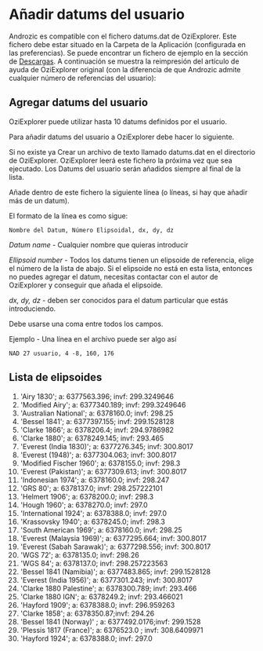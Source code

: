 # Añadir datums del usuario

Androzic es compatible con el fichero datums.dat de OziExplorer. Este fichero debe estar situado en la Carpeta de la Aplicación (configurada en las preferencias). Se puede encontrar un fichero de ejemplo en la sección de [Descargas][1]. A continuación se muestra la reimpresión del artículo de ayuda de OziExplorer original (con la diferencia de que Androzic admite cualquier número de referencias del usuario):

 [1]: ../../downloads.html

## Agregar datums del usuario

OziExplorer puede utilizar hasta 10 datums definidos por el usuario.

Para añadir datums del usuario a OziExplorer debe hacer lo siguiente.

Si no existe ya Crear un archivo de texto llamado datums.dat en el directorio de OziExplorer. OziExplorer leerá este fichero la próxima vez que sea ejecutado. Los Datums del usuario serán añadidos siempre al final de la lista.

Añade dentro de este fichero la siguiente línea (o líneas, si hay que añadir más de un datum).

El formato de la línea es como sigue:

    Nombre del Datum, Número Elipsoidal, dx, dy, dz
    

*Datum name* - Cualquier nombre que quieras introducir

*Ellipsoid number* - Todos los datums tienen un elipsoide de referencia, elige el número de la lista de abajo. Si el elipsoide no está en esta lista, entonces no puedes agregar el datum, necesitas contactar con el autor de OziExplorer y conseguir que añada el elipsoide.

*dx, dy, dz* - deben ser conocidos para el datum particular que estás introduciendo.

Debe usarse una coma entre todos los campos.

Ejemplo - Una línea en el archivo puede ser algo así

    NAD 27 usuario, 4 -8, 160, 176
     

## Lista de elipsoides

1.  'Airy 1830'; a: 6377563.396; invf: 299.3249646
2.  'Modified Airy'; a: 6377340.189; invf: 299.3249646
3.  'Australian National'; a: 6378160.0; invf: 298.25 
4.  'Bessel 1841'; a: 6377397.155; invf: 299.1528128
5.  'Clarke 1866'; a: 6378206.4; invf: 294.9786982
6.  'Clarke 1880'; a: 6378249.145; invf: 293.465
7.  'Everest (India 1830)'; a: 6377276.345; invf: 300.8017
8.  'Everest (1948)'; a: 6377304.063; invf: 300.8017
9.  'Modified Fischer 1960'; a: 6378155.0; invf: 298.3
10. 'Everest (Pakistan)'; a: 6377309.613; invf: 300.8017
11. 'Indonesian 1974'; a: 6378160.0; invf: 298.247
12. 'GRS 80'; a: 6378137.0; invf: 298.257222101
13. 'Helmert 1906'; a: 6378200.0; invf: 298.3
14. 'Hough 1960'; a: 6378270.0; invf: 297.0
15. 'International 1924'; a: 6378388.0; invf: 297.0
16. 'Krassovsky 1940'; a: 6378245.0; invf: 298.3
17. 'South American 1969'; a: 6378160.0; invf: 298.25
18. 'Everest (Malaysia 1969)'; a: 6377295.664; invf: 300.8017
19. 'Everest (Sabah Sarawak)'; a: 6377298.556; invf: 300.8017
20. 'WGS 72'; a: 6378135.0; invf: 298.26
21. 'WGS 84'; a: 6378137.0; invf: 298.257223563
22. 'Bessel 1841 (Namibia)'; a: 6377483.865; invf: 299.1528128
23. 'Everest (India 1956)'; a: 6377301.243; invf: 300.8017
24. 'Clarke 1880 Palestine'; a: 6378300.789; invf: 293.466 
25. 'Clarke 1880 IGN'; a: 6378249.2; invf: 293.466021
26. 'Hayford 1909'; a: 6378388.0; invf: 296.959263
27. 'Clarke 1858'; a: 6378350.87;invf: 294.26
28. 'Bessel 1841 (Norway)' ; a: 6377492.0176;invf: 299.1528
29. 'Plessis 1817 (France)'; a: 6376523.0 ; invf: 308.6409971
30. 'Hayford 1924'; a: 6378388.0; invf: 297.0
